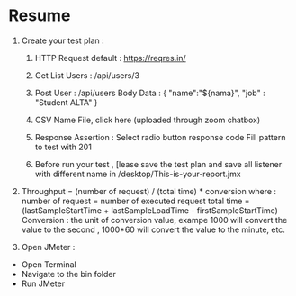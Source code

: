# Resume

1. Create your test plan :
   1. HTTP Request default : https://reqres.in/
   2. Get List Users : /api/users/3 
   3. Post User : /api/users
       Body Data : 
{
   "name":"${nama}",
   "job" : "Student ALTA"
}

   4. CSV Name File, click here (uploaded through zoom chatbox)
   5. Response Assertion :
       Select radio button response code 
       Fill pattern to test with 201
   6. Before run your test , [lease save the test plan and save all listener with different name in /desktop/This-is-your-report.jmx

2. Throughput = (number of request) / (total time) * conversion
where :
number of request = number of executed request 
total time = (lastSampleStartTime + lastSampleLoadTime - firstSampleStartTime)
Conversion : the unit of conversion value, exampe 1000 will convert the value to the second , 1000*60 will convert the value to the minute, etc. 

3. Open JMeter :
- Open Terminal 
- Navigate to the bin folder 
- Run JMeter
